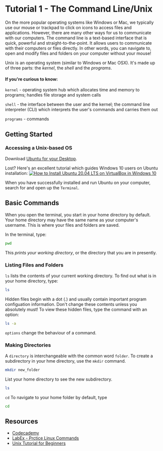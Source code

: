 # Tutorial 1 - The Command Line/Unix

On the more popular operating systems like Windows or Mac, we typically use our mouse or trackpad to click on icons to access files and applications. However, there are many other ways for us to communicate with our computers. The command line is a text-based interface that is quick, powerful and straight-to-the-point. It allows users to communicate with their computers or files directly. In other words, you can navigate to, open and modify files and folders on your computer without your mouse!

Unix is an operating system (similar to Windows or Mac OSX). It's made up of three parts: the <i>kernel</i>, the <i>shell</i> and the <i>programs</i>. 

#### If you're curious to know:

`kernel` - operating system hub which allocates time and memory to programs; handles file storage and system calls

`shell` - the interface between the user and the kernel; the command line interpreter (CLI) which interprets the user's commands and carries them out

`programs` - commands

## Getting Started
### Accessing a Unix-based OS
Download [Ubuntu for your Desktop](https://ubuntu.com/download/desktop).

Lost? Here's an excellent tutorial which guides Windows 10 users on Ubuntu installation:
[![How to Install Ubuntu 20.04 LTS on VirtualBox in Windows 10](http://img.youtube.com/vi/x5MhydijWmc/0.jpg)](https://www.youtube.com/watch?v=x5MhydijWmc)

When you have successfully installed and run Ubuntu on your computer, search for and open up the `Terminal`.

## Basic Commands
When you open the terminal, you start in your home directory by default. Your home directory may have the same name as your computer's username. This is where your files and folders are saved.

In the terminal, type:
```bash
pwd
```
This <i>prints your working directory</i>, or the directory that you are in presently. 

### Listing Files and Folders
`ls` lists the contents of your current working directory. 
To find out what is in your home directory, type:
```bash
ls
```
Hidden files begin with a dot (.) and usually contain important program configuation information. Don't change these contents unless you absolutely must! To view these hidden files, type the command with an option:
```bash
ls -a
```
`options` change the behaviour of a command.


### Making Directories
A `directory` is interchangeable with the common word `folder`. 
To create a subdirectory in your hme directory, use the `mkdir` command.
```bash
mkdir new_folder
```
List your home directory to see the new subdirectory.
```bash
ls
```

`cd` To navigate to your home folder by default, type
```bash
cd
```


## Resources
* [Codecademy](https://www.codecademy.com/catalog/language/bash)
* [LabEx - Prctice Linux Commands](https://labex.io/courses/linux-basic-commands-practice-online)
* [Unix Tutorial for Beginners](http://www.ee.surrey.ac.uk/Teaching/Unix/)
